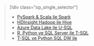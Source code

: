 > [!div class="op_single_selector"]
> * [PySpark & Scala ile Spark](../articles/machine-learning/team-data-science-process/walkthroughs-spark.md)
> * [HDInsight Hadoop ile Hive](../articles/machine-learning/team-data-science-process/walkthroughs-hdinsight-hadoop.md)
> * [Azure Data Lake ile U-SQL](../articles/machine-learning/team-data-science-process/walkthroughs-azure-data-lake.md)
> * [R, Python ve SQL Server ile T-SQL](../articles/machine-learning/team-data-science-process/walkthroughs-sql-server.md)
> * [T-SQL ve Python SQL DW ile](../articles/machine-learning/team-data-science-process/walkthroughs-sql-data-warehouse.md)
> 
> 

